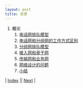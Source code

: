 ```yaml
---
layout: post
title: 目录
---
```


1. 概论
   1. [电话网排队模型](1-1-telenet)
   1. [电话网和分组网的工作方式区别](1-2-comnet)
   1. [分组网排队模型](1-3-packetnet)
   1. [接入网和骨干网](1-4-core-acess)
   1. [传输网和业务网](1-5-service-transport)
   1. [网络设计的问题](1-6-netdesign)
   1. [小结](1-8-summary)

| [Index](../) || [Next](0-1-telenet) |
